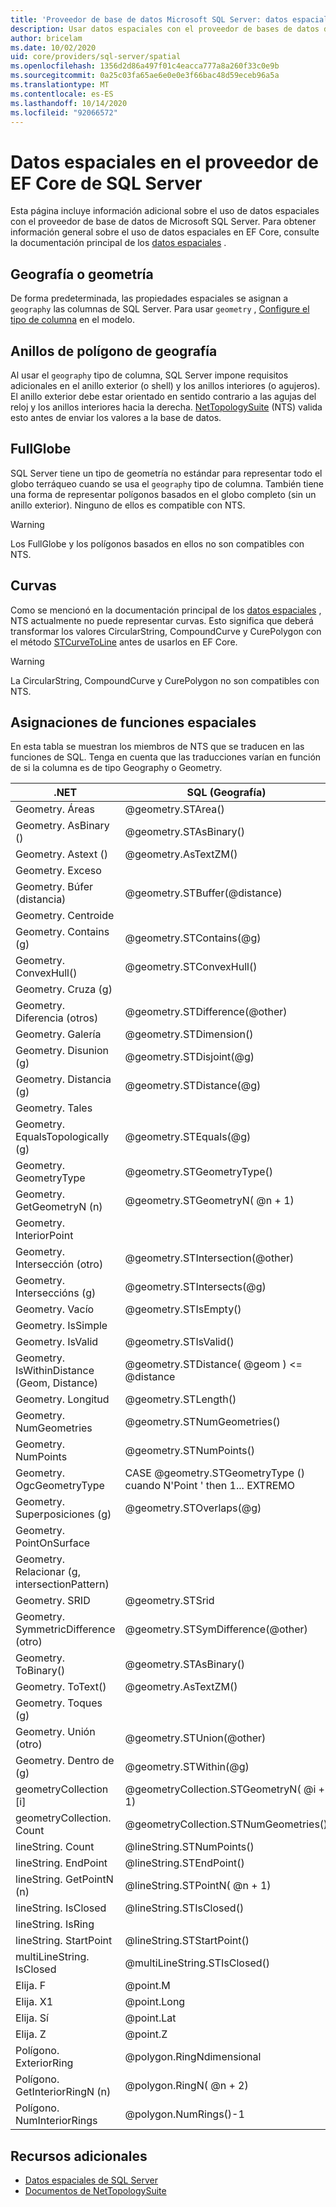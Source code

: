 ```yaml
---
title: 'Proveedor de base de datos Microsoft SQL Server: datos espaciales-EF Core'
description: Usar datos espaciales con el proveedor de bases de datos de Microsoft SQL Server de Entity Framework Core
author: bricelam
ms.date: 10/02/2020
uid: core/providers/sql-server/spatial
ms.openlocfilehash: 1356d2d86a497f01c4eacca777a8a260f33c0e9b
ms.sourcegitcommit: 0a25c03fa65ae6e0e0e3f66bac48d59eceb96a5a
ms.translationtype: MT
ms.contentlocale: es-ES
ms.lasthandoff: 10/14/2020
ms.locfileid: "92066572"
---
```

# <a name="spatial-data-in-the-sql-server-ef-core-provider"></a>Datos espaciales en el proveedor de EF Core de SQL Server

Esta página incluye información adicional sobre el uso de datos espaciales con el proveedor de base de datos de Microsoft SQL Server. Para obtener información general sobre el uso de datos espaciales en EF Core, consulte la documentación principal de los [datos espaciales](xref:core/modeling/spatial) .

## <a name="geography-or-geometry"></a>Geografía o geometría

De forma predeterminada, las propiedades espaciales se asignan a `geography` las columnas de SQL Server. Para usar `geometry` , [Configure el tipo de columna](xref:core/modeling/entity-properties#column-data-types) en el modelo.

## <a name="geography-polygon-rings"></a>Anillos de polígono de geografía

Al usar el `geography` tipo de columna, SQL Server impone requisitos adicionales en el anillo exterior (o shell) y los anillos interiores (o agujeros). El anillo exterior debe estar orientado en sentido contrario a las agujas del reloj y los anillos interiores hacia la derecha. [NetTopologySuite](https://nettopologysuite.github.io/NetTopologySuite/) (NTS) valida esto antes de enviar los valores a la base de datos.

## <a name="fullglobe"></a>FullGlobe

SQL Server tiene un tipo de geometría no estándar para representar todo el globo terráqueo cuando se usa el `geography` tipo de columna. También tiene una forma de representar polígonos basados en el globo completo (sin un anillo exterior). Ninguno de ellos es compatible con NTS.

> [!WARNING]
> Los FullGlobe y los polígonos basados en ellos no son compatibles con NTS.

## <a name="curves"></a>Curvas

Como se mencionó en la documentación principal de los [datos espaciales](xref:core/modeling/spatial) , NTS actualmente no puede representar curvas. Esto significa que deberá transformar los valores CircularString, CompoundCurve y CurePolygon con el método [STCurveToLine](/sql/t-sql/spatial-geography/stcurvetoline-geography-data-type) antes de usarlos en EF Core.

> [!WARNING]
> La CircularString, CompoundCurve y CurePolygon no son compatibles con NTS.

## <a name="spatial-function-mappings"></a>Asignaciones de funciones espaciales

En esta tabla se muestran los miembros de NTS que se traducen en las funciones de SQL. Tenga en cuenta que las traducciones varían en función de si la columna es de tipo Geography o Geometry.

.NET                                      | SQL (Geografía)                                              | SQL (geometría)
----------------------------------------- | ------------------------------------------------------------ | --------------
Geometry. Áreas                             | @geometry.STArea()                                           | @geometry.STArea()
Geometry. AsBinary ()                       | @geometry.STAsBinary()                                       | @geometry.STAsBinary()
Geometry. Astext ()                         | @geometry.AsTextZM()                                         | @geometry.AsTextZM()
Geometry. Exceso                         |                                                              | @geometry.STBoundary()
Geometry. Búfer (distancia)                 | @geometry.STBuffer(@distance)                                | @geometry.STBuffer(@distance)
Geometry. Centroide                         |                                                              | @geometry.STCentroid()
Geometry. Contains (g)                      | @geometry.STContains(@g)                                     | @geometry.STContains(@g)
Geometry. ConvexHull()                     | @geometry.STConvexHull()                                     | @geometry.STConvexHull()
Geometry. Cruza (g)                       |                                                              | @geometry.STCrosses(@g)
Geometry. Diferencia (otros)                | @geometry.STDifference(@other)                               | @geometry.STDifference(@other)
Geometry. Galería                        | @geometry.STDimension()                                      | @geometry.STDimension()
Geometry. Disunion (g)                      | @geometry.STDisjoint(@g)                                     | @geometry.STDisjoint(@g)
Geometry. Distancia (g)                      | @geometry.STDistance(@g)                                     | @geometry.STDistance(@g)
Geometry. Tales                         |                                                              | @geometry.STEnvelope()
Geometry. EqualsTopologically (g)           | @geometry.STEquals(@g)                                       | @geometry.STEquals(@g)
Geometry. GeometryType                     | @geometry.STGeometryType()                                   | @geometry.STGeometryType()
Geometry. GetGeometryN (n)                  | @geometry.STGeometryN( @n + 1)                                | @geometry.STGeometryN( @n + 1)
Geometry. InteriorPoint                    |                                                              | @geometry.STPointOnSurface()
Geometry. Intersección (otro)              | @geometry.STIntersection(@other)                             | @geometry.STIntersection(@other)
Geometry. Interseccións (g)                    | @geometry.STIntersects(@g)                                   | @geometry.STIntersects(@g)
Geometry. Vacío                          | @geometry.STIsEmpty()                                        | @geometry.STIsEmpty()
Geometry. IsSimple                         |                                                              | @geometry.STIsSimple()
Geometry. IsValid                          | @geometry.STIsValid()                                        | @geometry.STIsValid()
Geometry. IsWithinDistance (Geom, Distance) | @geometry.STDistance( @geom ) <= @distance                     | @geometry.STDistance( @geom ) <= @distance
Geometry. Longitud                           | @geometry.STLength()                                         | @geometry.STLength()
Geometry. NumGeometries                    | @geometry.STNumGeometries()                                  | @geometry.STNumGeometries()
Geometry. NumPoints                        | @geometry.STNumPoints()                                      | @geometry.STNumPoints()
Geometry. OgcGeometryType                  | CASE @geometry.STGeometryType () cuando N'Point ' then 1... EXTREMO | CASE @geometry.STGeometryType () cuando N'Point ' then 1... EXTREMO
Geometry. Superposiciones (g)                      | @geometry.STOverlaps(@g)                                     | @geometry.STOverlaps(@g)
Geometry. PointOnSurface                   |                                                              | @geometry.STPointOnSurface()
Geometry. Relacionar (g, intersectionPattern)   |                                                              | @geometry.STRelate(@g, @intersectionPattern)
Geometry. SRID                             | @geometry.STSrid                                             | @geometry.STSrid
Geometry. SymmetricDifference (otro)       | @geometry.STSymDifference(@other)                            | @geometry.STSymDifference(@other)
Geometry. ToBinary()                       | @geometry.STAsBinary()                                       | @geometry.STAsBinary()
Geometry. ToText()                         | @geometry.AsTextZM()                                         | @geometry.AsTextZM()
Geometry. Toques (g)                       |                                                              | @geometry.STTouches(@g)
Geometry. Unión (otro)                     | @geometry.STUnion(@other)                                    | @geometry.STUnion(@other)
Geometry. Dentro de (g)                        | @geometry.STWithin(@g)                                       | @geometry.STWithin(@g)
geometryCollection [i]                     | @geometryCollection.STGeometryN( @i + 1)                      | @geometryCollection.STGeometryN( @i + 1)
geometryCollection. Count                  | @geometryCollection.STNumGeometries()                        | @geometryCollection.STNumGeometries()
lineString. Count                          | @lineString.STNumPoints()                                    | @lineString.STNumPoints()
lineString. EndPoint                       | @lineString.STEndPoint()                                     | @lineString.STEndPoint()
lineString. GetPointN (n)                   | @lineString.STPointN( @n + 1)                                 | @lineString.STPointN( @n + 1)
lineString. IsClosed                       | @lineString.STIsClosed()                                     | @lineString.STIsClosed()
lineString. IsRing                         |                                                              | @lineString.IsRing()
lineString. StartPoint                     | @lineString.STStartPoint()                                   | @lineString.STStartPoint()
multiLineString. IsClosed                  | @multiLineString.STIsClosed()                                | @multiLineString.STIsClosed()
Elija. F                                   | @point.M                                                     | @point.M
Elija. X1                                   | @point.Long                                                  | @point.STX
Elija. Sí                                   | @point.Lat                                                   | @point.STY
Elija. Z                                   | @point.Z                                                     | @point.Z
Polígono. ExteriorRing                      | @polygon.RingNdimensional                                            | @polygon.STExteriorRing()
Polígono. GetInteriorRingN (n)               | @polygon.RingN( @n + 2)                                       | @polygon.STInteriorRingN( @n + 1)
Polígono. NumInteriorRings                  | @polygon.NumRings()-1                                      | @polygon.STNumInteriorRing()

## <a name="additional-resources"></a>Recursos adicionales

* [Datos espaciales de SQL Server](/sql/relational-databases/spatial/spatial-data-sql-server)
* [Documentos de NetTopologySuite](https://nettopologysuite.github.io/NetTopologySuite/)
